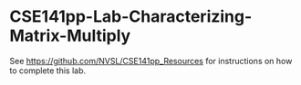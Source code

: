 # CSE141pp-Lab-Characterizing-Matrix-Multiply


See https://github.com/NVSL/CSE141pp_Resources for instructions on how to complete this lab.

